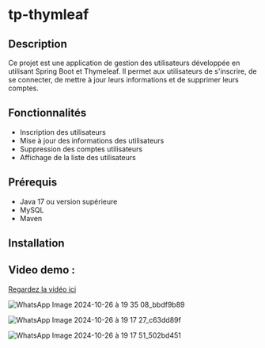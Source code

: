 # tp-thymleaf



## Description
Ce projet est une application de gestion des utilisateurs développée en utilisant Spring Boot et Thymeleaf. Il permet aux utilisateurs de s'inscrire, de se connecter, de mettre à jour leurs informations et de supprimer leurs comptes.

## Fonctionnalités
- Inscription des utilisateurs
- Mise à jour des informations des utilisateurs
- Suppression des comptes utilisateurs
- Affichage de la liste des utilisateurs

## Prérequis
- Java 17 ou version supérieure
- MySQL
- Maven

## Installation

 ## Video demo :


[Regardez la vidéo ici](https://github.com/user-attachments/assets/d6b0d4d0-bfe3-4f11-9b9e-8428b0edec95) 

 
 ![WhatsApp Image 2024-10-26 à 19 35 08_bbdf9b89](https://github.com/user-attachments/assets/39ac53cd-3b33-4d5c-8966-f35ebd6f39a9)

 ![WhatsApp Image 2024-10-26 à 19 17 27_c63dd89f](https://github.com/user-attachments/assets/e11bac82-e938-4b16-a529-6d95c5b6f16d)

 ![WhatsApp Image 2024-10-26 à 19 17 51_502bd451](https://github.com/user-attachments/assets/24ff5a4f-a0b6-43a9-a108-3c29baee5795)

